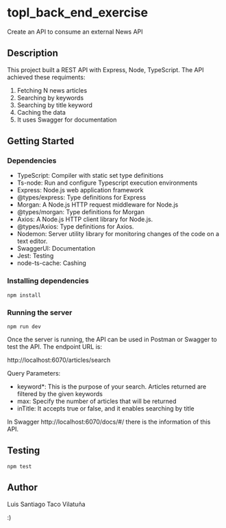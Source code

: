 # topl_back_end_exercise

Create an API to consume an external News API

## Description

This project built a REST API with Express, Node, TypeScript. 
The API achieved these requiments:

1. Fetching N news articles 
2. Searching by keywords
3. Searching by title keyword
4. Caching the data
5. It uses Swagger for documentation

## Getting Started

### Dependencies

* TypeScript: Compiler with static set type definitions
* Ts-node: Run and configure Typescript execution environments
* Express: Node.js web application framework
* @types/express: Type definitions for Express
* Morgan: A Node.js HTTP request middleware for Node.js
* @types/morgan: Type definitions for Morgan
* Axios: A Node.js HTTP client library for Node.js.
* @types/Axios: Type definitions for Axios.
* Nodemon: Server utility library for monitoring changes of the code on a text editor.
* SwaggerUI: Documentation 
* Jest: Testing
* node-ts-cache: Cashing

### Installing dependencies
```
npm install
```
### Running the server

```
npm run dev
```

Once the server is running, the API can be used in Postman or Swagger to test the API.
The endpoint URL is: 

http://localhost:6070/articles/search

 Query Parameters:
 
 * keyword*: This is the purpose of your search. Articles returned are filtered by the given keywords
 * max: Specify the number of articles that will be returned
 * inTitle: It accepts true or false, and it enables searching by title
 
In Swagger http://localhost:6070/docs/#/ there is the information of this API.

## Testing

```
npm test
```
## Author

Luis Santiago Taco Vilatuña

:)

